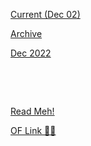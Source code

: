 [Current (Dec 02)](https://r3dbabyvamp.github.io/Paula-s-Website/Sanrio)

[Archive](https://r3dbabyvamp.github.io/Paula-s-Website/Extras/Archive)

[Dec 2022](https://r3dbabyvamp.github.io/Paula-s-Website/Dec22)

&nbsp;

&nbsp;

[Read Meh!](https://r3dbabyvamp.github.io/Paula-s-Website/Extras/ReadMeh!)

[OF Link 🤫😘](https://boulderbugle.com/paulas-onlyfans-bsquzyzr)


